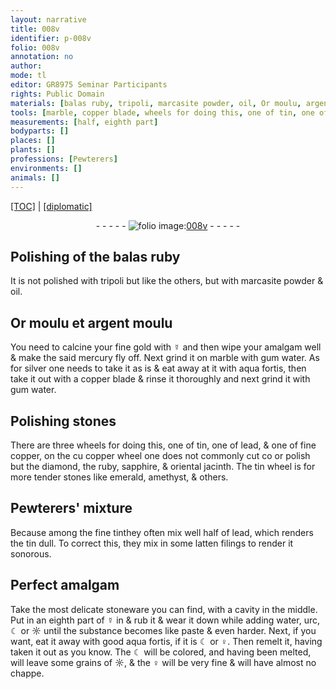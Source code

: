 ```yaml
---
layout: narrative
title: 008v
identifier: p-008v
folio: 008v
annotation: no
author:
mode: tl
editor: GR8975 Seminar Participants
rights: Public Domain
materials: [balas ruby, tripoli, marcasite powder, oil, Or moulu, argent moulu, fine gold, ☿, mercury, marble, gum water, silver, aqua fortis, copper, stones, tin, lead, fine copper, diamond, ruby, sapphire, oriental jacinth, emerald, amethyst, fine tin, latten filings, stoneware, water, urc, ☾, ☼, ♀]
tools: [marble, copper blade, wheels for doing this, one of tin, one of lead, & one of fine copper, copper wheel, tin wheel]
measurements: [half, eighth part]
bodyparts: []
places: []
plants: []
professions: [Pewterers]
environments: []
animals: []
---
```


<p><a href="{{ site.baseurl }}/translation/">[TOC]</a> | <a href="{{ site.baseurl }}/texts/p-008v_tc/" target="_blank">[diplomatic]</a></p><div class="folio" align="center">- - - - - <a href="http://gallica.bnf.fr/ark:/12148/btv1b10500001g/f22.image" target="_blank"><img src="https://cu-mkp.github.io/2017-workshop-edition/assets/photo-icon.png" alt="folio image: " style="display:inline-block; margin-bottom:-3px;"/>008v</a> - - - - - </div>  
  

## Polishing of the <span class="m">balas ruby</span>

 
It is not polished with <span class="m">tripoli</span> <span class="del">but</span> like the others, but with <span class="m">marcasite powder</span> & <span class="m">oil</span>.

 
  

## <span class="m">Or <span class="sup">moulu</span></span> et <span class="m">argent moulu</span>

 
You need to calcine your <span class="m">fine gold</span> with <span class="m">☿</span> and then wipe your amalgam well & make the said <span class="m">mercury</span> fly off. Next grind it on <span class="tl"><span class="m">marble</span></span> with <span class="m">gum water</span>. As for <span class="m">silver</span> one needs to take it as is & eat away at it with <span class="m">aqua fortis</span>, then take it out with a <span class="tl"><span class="m">copper</span> blade</span> & rinse it thoroughly and next grind it with <span class="m">gum water</span>.
 
 
  

## Polishing <span class="m">stones</span>

 
There are three <span class="tl">wheels for doing this, one of <span class="m">tin</span>, one of <span class="m">lead</span>, & one of <span class="m">fine copper</span></span>, on the <span class="del">cu</span> <span class="tl"><span class="m">copper</span> wheel</span> one does not commonly cut <span class="del">co</span> or polish but the <span class="m">diamond</span>, the <span class="m">ruby</span>, <span class="m">sapphire</span>, & <span class="m">oriental jacinth</span>. The <span class="tl"><span class="m">tin</span> wheel</span> is for more tender stones like <span class="m">emerald</span>, <span class="m">amethyst</span>, & others.

 
  

## <span class="pro">Pewterers</span>' mixture <span class="del"><span class="ill"></span></span>

 
Because among the <span class="m">fine tin</span>they often mix well <span class="ms">half</span> of <span class="m">lead</span>, which renders the <span class="m">tin</span> dull. To correct this, they mix in some <span class="m">latten filings</span> to render it <span class="sn">sonorous</span>.

 
  

## Perfect amalgam

 
Take the most delicate <span class="m">stoneware</span> you can find, with a cavity in the middle. Put in an <span class="ms">eighth part</span> of <span class="m">☿</span> <span class="del">in</span> & rub it & wear it down while adding <span class="m">water</span>, <span class="m">urc</span>, <span class="m">☾</span> or <span class="m">☼</span> until the substance becomes like paste & even harder. Next, if you want, eat it away with good <span class="m">aqua fortis</span>, if it is <span class="m">☾</span> or <span class="m">♀</span>. Then remelt it, having taken it out as you know. The <span class="m">☾</span> will be colored, and having been melted, will leave some grains of <span class="m">☼</span>, & the <span class="m">♀</span> will be very fine & will have almost no chappe.

